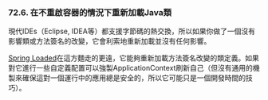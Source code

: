 ### 72.6. 在不重啟容器的情況下重新加載Java類

現代IDEs（Eclipse, IDEA等）都支援字節碼的熱交換，所以如果你做了一個沒有影響類或方法簽名的改變，它會利索地重新加載並沒有任何影響。

[Spring Loaded](https://github.com/spring-projects/spring-loaded)在這方麵走的更遠，它能夠重新加載方法簽名改變的類定義。如果對它進行一些自定義配置可以強製ApplicationContext刷新自己（但沒有通用的機製來確保這對一個運行中的應用總是安全的，所以它可能只是一個開發時間的技巧）。
